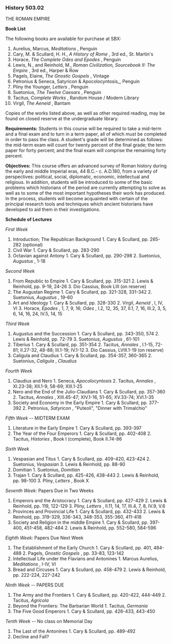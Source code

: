 ### History 503.02  
THE ROMAN EMPIRE



**Book List**

The following books are available for purchase at SBX:

  1. Aurelius, Marcus, _Meditations_ , Penguin 
  2. Cary, M. & Scullard, H. H., _A History of Rome_ , 3rd ed., St. Martin's 
  3. Horace, _The Complete Odes and Epodes_ , Penguin 
  4. Lewis, N., and Reinhold, M., _Roman Civilization, Sourcebook II: The Empire_ , 3rd ed., Harper & Row 
  5. Pagels, Elaine, _The Gnostic Gospels_ , Vintage 
  6. Petronius & Seneca, Satyricon & Apocolocyntosis_, Penguin 
  7. Pliny the Younger, _Letters_ , Penguin 
  8. Suetonius, _The Twelve Caesars_ , Penguin 
  9. Tacitus, _Complete Works_ , Random House / Modern Library 
  10. Virgil, _The Aeneid_ , Bantam 

Copies of the works listed above, as well as other required reading, may be
found on closed reserve at the undergraduate library.



**Requirements:** Students in this course will be required to take a mid-term
and a final exam and to turn in a term paper, all of which must be completed
in order to pass the class. A student's grade will be determined as follows:
the mid-term exam will count for twenty percent of the final grade; the term
paper for forty percent; and the final exam will comprise the remaining forty
percent.



**Objectives:** This course offers an advanced survey of Roman history during
the early and middle Imperial eras, 44 B.C.- c. A.D.180, from a variety of
perspectives: political, social, diplomatic, economic, intellectual and
religious. In addition, students will be introduced to some of the basic
problems which historians of the period are currently attempting to solve as
well as to some of the most important hypotheses their work has produced. In
the process, students will become acquainted with certain of the principal
research tools and techniques which ancient historians have developed to aid
them in their investigations.



**Schedule of Lectures**

_First Week_

  1. Introduction; The Republican Background 
    1. Cary & Scullard, pp. 265-282 (optional) 
  2. Civil War 
    1. Cary & Scullard, pp. 283-290 
  3. Octavian against Antony 
    1. Cary & Scullard, pp. 290-298 
    2. Suetonius, _Augustus_ , 1-18 



_Second Week_

  1. From Republic to Empire 
    1. Cary & Scullard, pp. 315-321 
    2. Lewis & Reinhold, pp. 9-19, 24-26 
    3. Dio Cassius, Book LIII (on reserve) 
  2. The Augustan Regime 
    1. Cary & Scullard, pp. 321-328, 331-342 
    2. Suetonius, _Augustus_ , 19-60 
  3. Art and Ideology 
    1. Cary & Scullard, pp. 328-330 
    2. Virgil, _Aeneid_ , I, IV, VI 
    3. Horace, _Epodes_ , 1, 7, 9, 16; _Odes_ , I.2, 12, 35, 37, II.1, 7, 16, III.2, 3, 5, 6, 14, 16, 24, IV.5, 14, 15 



_Third Week_

  1. Augustus and the Succession 
    1. Cary & Scullard, pp. 343-350, 574 
    2. Lewis & Reinhold, pp. 72-79 
    3. Suetonius, _Augustus_ , 61-101 
  2. Tiberius 
    1. Cary & Scullard, pp. 351-354 
    2. Tacitus, _Annales_ , I.1-15, 72-81; II.27-32, 48-88; III.1-19; IV.1-12 
    3. Dio Cassius, LVIII.1-19 (on reserve) 
  3. Caligula and Claudius 
    1. Cary & Scullard, pp. 354-357, 360-365 
    2. Suetonius, _Caligula_ , _Claudius_ 



_Fourth Week_

  1. Claudius and Nero 
    1. Seneca, _Apocolocyntosis_
    2. Tacitus, _Annales_ , XI.23-38; XII.1-9, 58-69; XIII.1-25 
  2. Nero and the End of the Julio-Claudians 
    1. Cary & Scullard, pp. 357-360 
    2. Tacitus, _Annales_ , XIII.45-47; XIV.1-16, 51-65; XV.33-74; XVI.1-35 
  3. Society and Economy in the Early Empire 
    1. Cary & Scullard, pp. 377-392 
    2. Petronius, _Satyricon_ , "Puteoli", "Dinner with Trimalchio" 



_Fifth Week_ \-- MIDTERM EXAM

  1. Literature in the Early Empire 
    1. Cary & Scullard, pp. 393-397 
  2. The Year of the Four Emperors 
    1. Cary & Scullard, pp. 402-408 
    2. Tacitus, _Histories_ , Book I (complete), Book II.74-86 



_Sixth Week_

  1. Vespasian and Titus 
    1. Cary & Scullard, pp. 409-420, 423-424 
    2. Suetonius, _Vespasian_
    3. Lewis & Reinhold, pp. 88-90 
  2. Domitian 
    1. Suetonius, _Domitian_
  3. Trajan 
    1. Cary & Scullard, pp. 425-426, 438-443 
    2. Lewis & Reinhold, pp. 98-100 
    3. Pliny, _Letters_ , Book X 



_Seventh Week:_ Papers Due in Two Weeks

  1. Emperors and the Aristocracy 
    1. Cary & Scullard, pp. 427-429 
    2. Lewis & Reinhold, pp. 119, 122-129 
    3. Pliny, _Letters_ , II.11, 14, 17, III.4, 7, 8, IV.9, V.6 
  2. Provinces and Provincial Life 
    1. Cary & Scullard, pp. 432-433 
    2. Lewis & Reinhold, pp. 319-329, 336-343, 348-353, 355-360, 411-418 
  3. Society and Religion in the middle Empire 
    1. Cary & Scullard, pp. 397-400, 451-458, 482-484 
    2. Lewis & Reinhold, pp. 552-580, 584-596 



_Eighth Week:_ Papers Due Next Week

  1. The Establishment of the Early Church 
    1. Cary & Scullard, pp. 401, 484-488 
    2. Pagels, _Gnostic Gospels_ , pp. 33-83, 123-142 
  2. Intellectual Life under the Flavians and Antonines 
    1. Marcus Aurelius, _Meditations_ , I-IV, VI 
  3. Bread and Circuses 
    1. Cary & Scullard, pp. 458-479 
    2. Lewis & Reinhold, pp. 222-224, 227-242 



_Ninth Week_ \-- PAPERS DUE

  1. The Army and the Frontiers 
    1. Cary & Scullard, pp. 420-422, 444-449 
    2. Tacitus, _Agricola_
  2. Beyond the Frontiers: The Barbarian World 
    1. Tacitus, _Germania_
  3. The Five Good Emperors 
    1. Cary & Scullard, pp. 426-433, 443-450 



_Tenth Week_ \-- No class on Memorial Day

  1. The Last of the Antonines 
    1. Cary & Scullard, pp. 489-492 
  2. Decline and Fall? 

